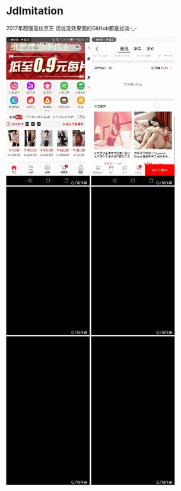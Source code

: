 # JdImitation
2017年超强高仿京东
话说没效果图的GitHub都是扯淡-_-

 ![test](a1.gif)
 ![test](a2.gif)
 ![test](a3.gif)
 ![test](a4.gif)
 ![test](a5.gif)
 ![test](a6.gif)
